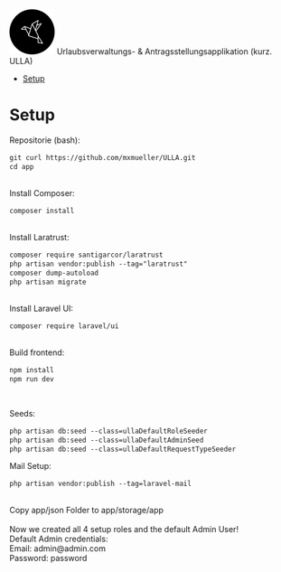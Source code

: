 <img  width="80" src="https://github.com/mxmueller/ULLA/blob/main/app/public/brand/logo_round_black.png">
Urlaubsverwaltungs- &amp; Antragsstellungsapplikation (kurz. ULLA)


- [Setup](#Setup)



# Setup
Repositorie (bash):
```
git curl https://github.com/mxmueller/ULLA.git
cd app
```

<br>
Install Composer:

```
composer install
```

<br>
Install Laratrust:

```
composer require santigarcor/laratrust
php artisan vendor:publish --tag="laratrust"
composer dump-autoload
php artisan migrate
```

<br>
Install Laravel UI:

```
composer require laravel/ui
```
<br>
Build frontend:

```
npm install
npm run dev
```

<br>

Seeds:

```
php artisan db:seed --class=ullaDefaultRoleSeeder
php artisan db:seed --class=ullaDefaultAdminSeed
php artisan db:seed --class=ullaDefaultRequestTypeSeeder
```

Mail Setup:
```
php artisan vendor:publish --tag=laravel-mail
```

<br>
Copy app/json Folder to app/storage/app
<br>

<br>
Now we created all 4 setup roles and the default Admin User! <br>
Default Admin credentials:<br>
Email: admin@admin.com <br>
Password: password <br>
<br>
<br>
